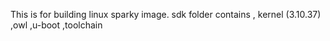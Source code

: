 This is for building linux sparky image. sdk folder contains , kernel (3.10.37) ,owl ,u-boot ,toolchain 

